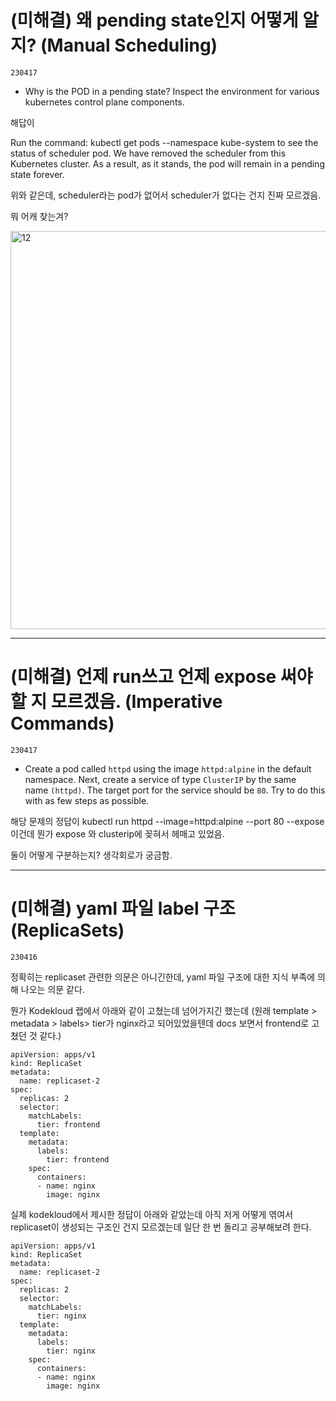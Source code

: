 
# (미해결) 왜 pending state인지 어떻게 알지? (Manual Scheduling)

`230417`

- Why is the POD in a pending state? Inspect the environment for various kubernetes control plane components.

해답이

Run the command: kubectl get pods --namespace kube-system to see the status of scheduler pod. We have removed the scheduler from this Kubernetes cluster. As a result, as it stands, the pod will remain in a pending state forever.

위와 같은데, scheduler라는 pod가 없어서 scheduler가 없다는 건지 진짜 모르겠음.

뭐 어캐 찾는겨?

<img width="637" alt="12" src="https://user-images.githubusercontent.com/48379869/232472693-9d2a62b2-82e6-4092-9f33-27ad63b000e6.png">

---

# (미해결) 언제 run쓰고 언제 expose 써야할 지 모르겠음. (Imperative Commands)

`230417`

- Create a pod called `httpd` using the image `httpd:alpine` in the default namespace. Next, create a service of type `ClusterIP` by the same name `(httpd)`. The target port for the service should be `80`. Try to do this with as few steps as possible.

해당 문제의 정답이 kubectl run httpd --image=httpd:alpine --port 80 --expose 이건데 뭔가 expose 와 clusterip에 꽂혀서 헤매고 있었음.

둘이 어떻게 구분하는지? 생각회로가 궁금함.

---

# (미해결) yaml 파일 label 구조 (ReplicaSets)

`230416`

정확히는 replicaset 관련한 의문은 아니긴한데, yaml 파일 구조에 대한 지식 부족에 의해 나오는 의문 같다.

뭔가 Kodekloud 랩에서 아래와 같이 고쳤는데 넘어가지긴 했는데 (원래 template > metadata > labels> tier가 nginx라고 되어있었을텐데 docs 보면서 frontend로 고쳤던 것 같다.)

```
apiVersion: apps/v1
kind: ReplicaSet
metadata:
  name: replicaset-2
spec:
  replicas: 2
  selector:
    matchLabels:
      tier: frontend
  template:
    metadata:
      labels:
        tier: frontend
    spec:
      containers:
      - name: nginx
        image: nginx
```

실제 kodekloud에서 제시한 정답이 아래와 같았는데 아직 저게 어떻게 엮여서 replicaset이 생성되는 구조인 건지 모르겠는데 일단 한 번 돌리고 공부해보려 한다.

```
apiVersion: apps/v1
kind: ReplicaSet
metadata:
  name: replicaset-2
spec:
  replicas: 2
  selector:
    matchLabels:
      tier: nginx
  template:
    metadata:
      labels:
        tier: nginx
    spec:
      containers:
      - name: nginx
        image: nginx
```
